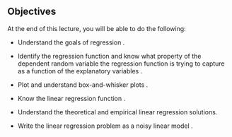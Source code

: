 ## Objectives

At the end of this lecture, you will be able to do the following:

- Understand the goals of regression .

- Identify the regression function and know what property of the dependent random variable the regression function is trying to capture as a function of the explanatory variables .

- Plot and understand box-and-whisker plots .

- Know the linear regression function .

- Understand the theoretical and empirical linear regression solutions.

- Write the linear regression problem as a noisy linear model .